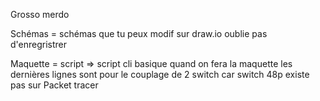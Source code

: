 Grosso merdo

Schémas = schémas que tu peux modif sur draw.io oublie pas d'enregristrer


Maquette = script => script cli basique quand on fera la maquette les dernières lignes sont pour le couplage de 2 switch car switch 48p existe pas sur Packet tracer
